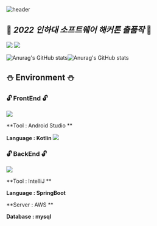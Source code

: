 ![header](https://capsule-render.vercel.app/api?type=wave&color=4aa8d8&height=300&section=header&text=INHA%20Hackathon&fontSize=90)

## :flashlight: _2022 인하대 소프트웨어 해커톤 출품작_  :flashlight:

<a href="https://github.com/oyunseong" target="_blank"><img src="https://img.shields.io/badge/oyunseong-000000?style=plastic&logo=#F40D12&logoColor=000000"/></a> <a href="https://github.com/developer-hyun" target="_blank"><img src="https://img.shields.io/badge/developer-hyun-000000?style=plastic&logo=#F40D12&logoColor=000000"/></a>

![Anurag's GitHub stats](https://github-readme-stats.vercel.app/api?username=developer-hyun&show_icons=true&theme=gruvbox_light)![Anurag's GitHub stats](https://github-readme-stats.vercel.app/api?username=oyunseong&show_icons=true&theme=gruvbox_light)


## :snowman: Environment :snowman:

### :unlock: FrontEnd :unlock:
 <a href="https://github.com/oyunseong" target="_blank"><img src="https://img.shields.io/badge/oyunseong-000000?style=plastic&logo=#F40D12&logoColor=000000"/></a>
 
 **Tool : Android Studio **
 
 **Language : Kotlin**  <img src="https://img.shields.io/badge/Android-3DDC84?style=flat-square&logo=Android&logoColor=white"/>
 
 
 ### :unlock: BackEnd :unlock:
 <a href="https://github.com/developer-hyun" target="_blank"><img src="https://img.shields.io/badge/developer-hyun-000000?style=plastic&logo=#F40D12&logoColor=000000"/></a>
 
  **Tool : IntelliJ **
 
  **Language : SpringBoot**
 
  **Server : AWS **
 
  **Database : mysql**








  
